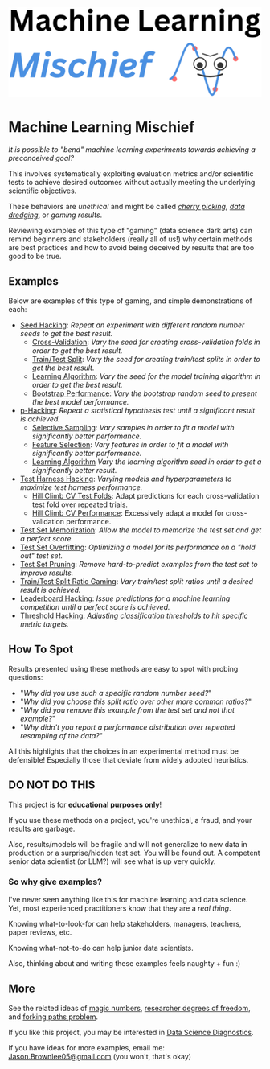 <img src="pics/cover_cropped.png" alt="Machine Learning Mischief" width="600">

# Machine Learning Mischief

_It is possible to "bend" machine learning experiments towards achieving a preconceived goal?_

This involves systematically exploiting evaluation metrics and/or scientific tests to achieve desired outcomes without actually meeting the underlying scientific objectives.

These behaviors are _unethical_ and might be called [_cherry picking_](https://en.wikipedia.org/wiki/Cherry_picking), [_data dredging_](https://en.wikipedia.org/wiki/Data_dredging), or _gaming results_.

Reviewing examples of this type of "gaming" (data science dark arts) can remind beginners and stakeholders (really all of us!) why certain methods are best practices and how to avoid being deceived by results that are too good to be true.

## Examples

Below are examples of this type of gaming, and simple demonstrations of each:

* [Seed Hacking](examples/seed_hacking.md): _Repeat an experiment with different random number seeds to get the best result._
	* [Cross-Validation](examples/seed_hacking_cross_validation.md): _Vary the seed for creating cross-validation folds in order to get the best result._
	* [Train/Test Split](examples/seed_hacking_train_test_split.md): _Vary the seed for creating train/test splits in order to get the best result._
	* [Learning Algorithm](examples/seed_hacking_learning_algorithm.md): _Vary the seed for the model training algorithm in order to get the best result._
	* [Bootstrap Performance](examples/seed_hacking_bootstrap_performance.md): _Vary the bootstrap random seed to present the best model performance._
* [p-Hacking](examples/p_hacking.md): _Repeat a statistical hypothesis test until a significant result is achieved._
	* [Selective Sampling](examples/p_hacking_selective_sampling.md): _Vary samples in order to fit a model with significantly better performance._
	* [Feature Selection](examples/p_hacking_feature_selection.md): _Vary features in order to fit a model with significantly better performance._
	* [Learning Algorithm](examples/p_hacking_learning_algorithm.md) _Vary the learning algorithm seed in order to get a significantly better result._
* [Test Harness Hacking](examples/test_harness_hacking.md): _Varying models and hyperparameters to maximize test harness performance._
	* [Hill Climb CV Test Folds](examples/test_harness_hacking_hill_climbing_test_folds.md): Adapt predictions for each cross-validation test fold over repeated trials.
	* [Hill Climb CV Performance](examples/test_harness_hacking_hill_climbing_performance.md): Excessively adapt a model for cross-validation performance.
* [Test Set Memorization](examples/test_set_memorization.md): _Allow the model to memorize the test set and get a perfect score._
* [Test Set Overfitting](examples/test_set_overfitting.md): _Optimizing a model for its performance on a "hold out" test set._
* [Test Set Pruning](examples/test_set_pruning.md): _Remove hard-to-predict examples from the test set to improve results._
* [Train/Test Split Ratio Gaming](examples/train_test_ratio_gaming.md): _Vary train/test split ratios until a desired result is achieved._
* [Leaderboard Hacking](examples/leaderboard_hacking.md): _Issue predictions for a machine learning competition until a perfect score is achieved._
* [Threshold Hacking](examples/threshold_hacking.md): _Adjusting classification thresholds to hit specific metric targets._

## How To Spot

Results presented using these methods are easy to spot with probing questions:

* "_Why did you use such a specific random number seed?_"
* "_Why did you choose this split ratio over other more common ratios?_"
* "_Why did you remove this example from the test set and not that example?_"
* "_Why didn't you report a performance distribution over repeated resampling of the data?_"

All this highlights that the choices in an experimental method must be defensible! Especially those that deviate from widely adopted heuristics.

## DO NOT DO THIS

This project is for **educational purposes only**!

If you use these methods on a project, you're unethical, a fraud, and your results are garbage.

Also, results/models will be fragile and will not generalize to new data in production or a surprise/hidden test set. You will be found out. A competent senior data scientist (or LLM?) will see what is up very quickly.

### So why give examples?

I've never seen anything like this for machine learning and data science. Yet, most experienced practitioners know that they are a _real thing_.

Knowing what-to-look-for can help stakeholders, managers, teachers, paper reviews, etc.

Knowing what-not-to-do can help junior data scientists.

Also, thinking about and writing these examples feels naughty + fun :)

## More

See the related ideas of [magic numbers](https://en.wikipedia.org/wiki/Magic_number_(programming)), [researcher degrees of freedom](https://en.wikipedia.org/wiki/Researcher_degrees_of_freedom), and [forking paths problem](https://en.wikipedia.org/wiki/Forking_paths_problem).

If you like this project, you may be interested in [Data Science Diagnostics](https://DataScienceDiagnostics.com).

If you have ideas for more examples, email me: Jason.Brownlee05@gmail.com (you won't, that's okay)

